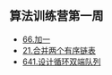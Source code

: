 ## 算法训练营第一周

- [66.加一](https://github.com/wyh888/leetcode-javascript/blob/master/code/66.%E5%8A%A0%E4%B8%80.js)
- [21.合并两个有序链表](https://github.com/wyh888/leetcode-javascript/blob/master/code/21.%E5%90%88%E5%B9%B6%E4%B8%A4%E4%B8%AA%E6%9C%89%E5%BA%8F%E9%93%BE%E8%A1%A8.js)
- [641.设计循环双端队列](https://github.com/wyh888/leetcode-javascript/blob/master/code/641.%E8%AE%BE%E8%AE%A1%E5%BE%AA%E7%8E%AF%E5%8F%8C%E7%AB%AF%E9%98%9F%E5%88%97.js)